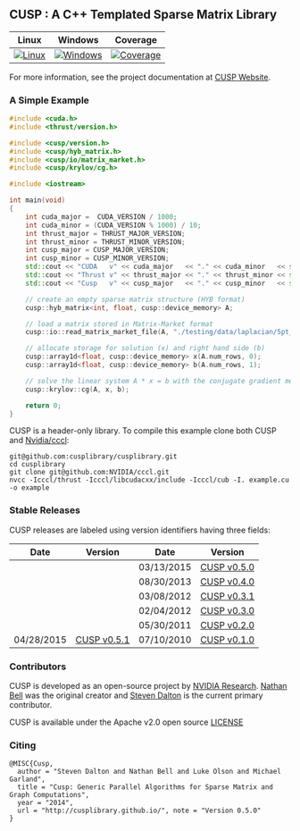 ## CUSP : A C++ Templated Sparse Matrix Library

| Linux | Windows | Coverage |
| ----- | ------- | -------- |
| [![Linux](https://travis-ci.org/sdalton1/cusplibrary.png)](https://travis-ci.org/sdalton1/cusplibrary) | [![Windows](https://ci.appveyor.com/api/projects/status/36pf1oqwkfq6xekn?svg=true)](https://ci.appveyor.com/project/StevenDalton/cusplibrary) | [![Coverage](https://coveralls.io/repos/sdalton1/cusplibrary/badge.svg?branch=master)](https://coveralls.io/r/sdalton1/cusplibrary?branch=master) |

For more information, see the project documentation at [CUSP Website](http://cusplibrary.github.io).

### A Simple Example

```C++
#include <cuda.h>
#include <thrust/version.h>

#include <cusp/version.h>
#include <cusp/hyb_matrix.h>
#include <cusp/io/matrix_market.h>
#include <cusp/krylov/cg.h>

#include <iostream>

int main(void)
{
    int cuda_major =  CUDA_VERSION / 1000;
    int cuda_minor = (CUDA_VERSION % 1000) / 10;
    int thrust_major = THRUST_MAJOR_VERSION;
    int thrust_minor = THRUST_MINOR_VERSION;
    int cusp_major = CUSP_MAJOR_VERSION;
    int cusp_minor = CUSP_MINOR_VERSION;
    std::cout << "CUDA   v" << cuda_major   << "." << cuda_minor   << std::endl;
    std::cout << "Thrust v" << thrust_major << "." << thrust_minor << std::endl;
    std::cout << "Cusp   v" << cusp_major   << "." << cusp_minor   << std::endl;

    // create an empty sparse matrix structure (HYB format)
    cusp::hyb_matrix<int, float, cusp::device_memory> A;

    // load a matrix stored in Matrix-Market format
    cusp::io::read_matrix_market_file(A, "./testing/data/laplacian/5pt_10x10.mtx");

    // allocate storage for solution (x) and right hand side (b)
    cusp::array1d<float, cusp::device_memory> x(A.num_rows, 0);
    cusp::array1d<float, cusp::device_memory> b(A.num_rows, 1);

    // solve the linear system A * x = b with the conjugate gradient method
    cusp::krylov::cg(A, x, b);

    return 0;
}
```

 CUSP is a header-only library.  To compile this example clone both CUSP and [Nvidia/cccl](https://github.com/NVIDIA/cccl):
```shell
git@github.com:cusplibrary/cusplibrary.git
cd cusplibrary
git clone git@github.com:NVIDIA/cccl.git
nvcc -Icccl/thrust -Icccl/libcudacxx/include -Icccl/cub -I. example.cu -o example
```

### Stable Releases

CUSP releases are labeled using version identifiers having three fields:

| Date | Version | Date | Version |
| ---- | ------- | ---- | ------- |
|            |                                                                              | 03/13/2015 | [CUSP v0.5.0](https://github.com/cusplibrary/cusplibrary/archive/v0.5.0.zip) |
|            |                                                                              | 08/30/2013 | [CUSP v0.4.0](https://github.com/cusplibrary/cusplibrary/archive/v0.4.0.zip) |
|            |                                                                              | 03/08/2012 | [CUSP v0.3.1](https://github.com/cusplibrary/cusplibrary/archive/v0.3.1.zip) |
|            |                                                                              | 02/04/2012 | [CUSP v0.3.0](https://github.com/cusplibrary/cusplibrary/archive/v0.3.0.zip) |
|            |                                                                              | 05/30/2011 | [CUSP v0.2.0](https://github.com/cusplibrary/cusplibrary/archive/v0.2.0.zip) |
| 04/28/2015 | [CUSP v0.5.1](https://github.com/cusplibrary/cusplibrary/archive/v0.5.1.zip) | 07/10/2010 | [CUSP v0.1.0](https://github.com/cusplibrary/cusplibrary/archive/v0.1.0.zip) |


### Contributors

CUSP is developed as an open-source project by [NVIDIA Research](http://research.nvidia.com).
[Nathan Bell](http:github.com/wnbell) was the original creator and
[Steven Dalton](http://github.com/sdalton1) is the current primary contributor.

CUSP is available under the Apache v2.0 open source [LICENSE](./LICENSE)

### Citing

```shell
@MISC{Cusp,
  author = "Steven Dalton and Nathan Bell and Luke Olson and Michael Garland",
  title = "Cusp: Generic Parallel Algorithms for Sparse Matrix and Graph Computations",
  year = "2014",
  url = "http://cusplibrary.github.io/", note = "Version 0.5.0"
}
```
